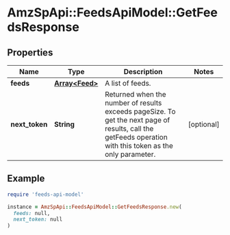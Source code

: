# AmzSpApi::FeedsApiModel::GetFeedsResponse

## Properties

| Name | Type | Description | Notes |
| ---- | ---- | ----------- | ----- |
| **feeds** | [**Array&lt;Feed&gt;**](Feed.md) | A list of feeds. |  |
| **next_token** | **String** | Returned when the number of results exceeds pageSize. To get the next page of results, call the getFeeds operation with this token as the only parameter. | [optional] |

## Example

```ruby
require 'feeds-api-model'

instance = AmzSpApi::FeedsApiModel::GetFeedsResponse.new(
  feeds: null,
  next_token: null
)
```

